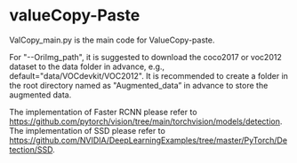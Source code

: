 # valueCopy-Paste
ValCopy_main.py is the main code for ValueCopy-paste.

For "--OriImg_path", it is suggested to download the coco2017 or voc2012 dataset to the data folder in advance, e.g., default="data/VOCdevkit/VOC2012".
It is recommended to create a folder in the root directory named as "Augmented_data” in advance to store the augmented data.

The implementation of Faster RCNN please refer to https://github.com/pytorch/vision/tree/main/torchvision/models/detection.
The implementation of SSD please refer to https://github.com/NVIDIA/DeepLearningExamples/tree/master/PyTorch/Detection/SSD. 
